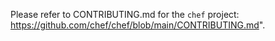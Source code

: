 Please refer to CONTRIBUTING.md for the `chef` project: https://github.com/chef/chef/blob/main/CONTRIBUTING.md".